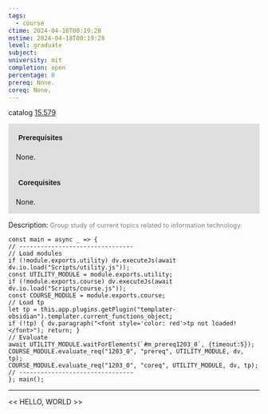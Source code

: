 ```yaml
---
tags:
  - course
ctime: 2024-04-18T00:19:28
mstime: 2024-04-18T00:19:28
level: graduate
subject: 
university: mit
completion: open
percentage: 0
prereq: None.
coreq: None.
---
```


catalog [15.579](http://student.mit.edu/catalog/m15b.html#15.579)

<span style="display: block; padding: 15px; background-color: rgb(100, 100, 100, 0.2);"><font id="m_prereq1203_0" style="display: block; font-family: Arial, sans-serif; font-weight: bold; padding: 5px">Prerequisites</font><br><span id="prereq1203_0">None.</span></span>
<span style="display: block; padding: 15px; background-color: rgb(100, 100, 100, 0.2);"><font id="m_coreq1203_0" style="display: block; font-family: Arial, sans-serif; font-weight: bold; padding: 5px">Corequisites</font><br><span id="coreq1203_0">None.</span></span>

<font style="">Description:</font>
<font style="color: grey; font-size: 0.8rem;">Group study of current topics related to information technology.</font>

```dataviewjs
const main = async _ => {
// --------------------------------
// Load modules
if (!module.exports.utility) dv.executeJs(await dv.io.load("Scripts/utility.js"));
const UTILITY_MODULE = module.exports.utility;
if (!module.exports.course) dv.executeJs(await dv.io.load("Scripts/course.js"));
const COURSE_MODULE = module.exports.course;
// Load tp
let tp = this.app.plugins.getPlugin("templater-obsidian").templater.current_functions_object;
if (!tp) { dv.paragraph("<font style='color: red'>tp not loaded!</font>"); return; }
// Evaluate
await UTILITY_MODULE.waitForElements(`#m_prereq1203_0`, {timeout:5});
COURSE_MODULE.evaluate_req("1203_0", "prereq", UTILITY_MODULE, dv, tp);
COURSE_MODULE.evaluate_req("1203_0", "coreq", UTILITY_MODULE, dv, tp);
// --------------------------------
}; main();
```

---

<< HELLO, WORLD >>

